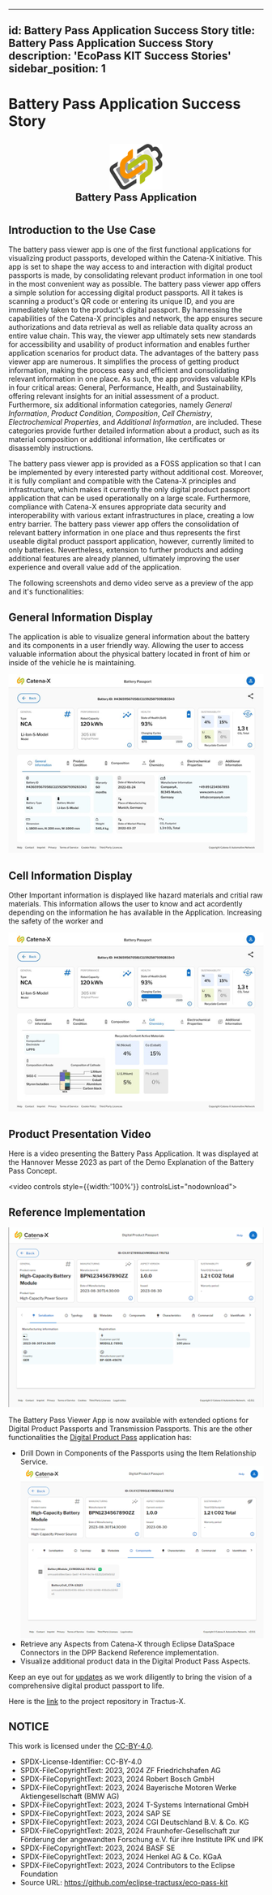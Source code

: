 <!--
#################################################################################
# Tractus-X - EcoPass KIT
#
# Copyright (c) 2022, 2024 Contributors to the Eclipse Foundation
#
# See the NOTICE file(s) distributed with this work for additional
# information regarding copyright ownership.
#
# This program and the accompanying materials are made available under the
# terms of the Apache License, Version 2.0 which is available at
# https://www.apache.org/licenses/LICENSE-2.0.
#
# Unless required by applicable law or agreed to in writing, software
# distributed under the License is distributed on an "AS IS" BASIS
# WITHOUT WARRANTIES OR CONDITIONS OF ANY KIND,
# either express or implied. See the
# License for the specific language govern in permissions and limitations
# under the License.
#
# SPDX-License-Identifier: Apache-2.0
##################################################################################
-->

---
id: Battery Pass Application Success Story
title: Battery Pass Application Success Story
description: 'EcoPass KIT Success Stories'
sidebar_position: 1
---

# Battery Pass Application Success Story

<div style="text-align:center; padding: 10px; margin: 15px"><img style="height: 90px;" src="./BatteryLogo.png" /><br><strong style="font-size: 20px">Battery Pass Application </strong></div>


## Introduction to the Use Case

The battery pass viewer app is one of the first functional applications for visualizing product passports, developed within the Catena-X initiative. 
This app is set to shape the way access to and interaction with digital product passports is made, by consolidating relevant product information in one tool in the most convenient way as possible.
The battery pass viewer app offers a simple solution for accessing digital product passports. All it takes is scanning a product's QR code or entering its unique ID, and you are immediately taken to the product's digital passport. 
By harnessing the capabilities of the Catena-X principles and network, the app ensures secure authorizations and data retrieval as well as reliable data quality across an entire value chain. 
This way, the viewer app ultimately sets new standards for accessibility and usability of product information and enables further application scenarios for product data.
The advantages of the battery pass viewer app are numerous. It simplifies the process of getting product information, making the process easy and efficient and consolidating relevant information in one place. 
As such, the app provides valuable KPIs in four critical areas: General, Performance, Health, and Sustainability, offering relevant insights for an initial assessment of a product. Furthermore, six additional information categories, namely *General Information*, *Product Condition*, *Composition*, *Cell Chemistry*, *Electrochemical Properties*, and *Additional Information*, are included. 
These categories provide further detailed information about a product, such as its material composition or additional information, like certificates or disassembly instructions.

The battery pass viewer app is provided as a FOSS application so that I can be implemented by every interested party without additional cost. Moreover, it is fully compliant and compatible with the Catena-X principles and infrastructure, which makes it currently the only digital product passport application that can be used operationally on a large scale. 
Furthermore, compliance with Catena-X ensures appropriate data security and interoperability with various extant infrastructures in place, creating a low entry barrier.
The battery pass viewer app offers the consolidation of relevant battery information in one place and thus represents the first useable digital product passport application, however, currently limited to only batteries. 
Nevertheless, extension to further products and adding additional features are already planned, ultimately improving the user experience and overall value add of the application. 

The following screenshots and demo video serve as a preview of the app and it's functionalities:

## General Information Display

The application is able to visualize general information about the battery and its components in a user friendly way. Allowing the user to access valuable information about the physical battery located in front of him or inside of the vehicle he is maintaining.

![BatteryPass Viewer App - General Information](./BatteryPass_Viewer_App1.png)

## Cell Information Display

Other Important information is displayed like hazard materials and critial raw materials. This information allows the user to know and act acordently depending on the information he has available in the Application. Increasing the safety of the worker and

![BatteryPass Viewer App - Cell Chemistry](./BatteryPass_Viewer_App2.png)

## Product Presentation Video

Here is a video presenting the Battery Pass Application. It was displayed at the Hannover Messe 2023 as part of the Demo Explanation of the Battery Pass Concept.

<video controls style={{width:'100%'}} controlsList="nodownload">
  <source src="https://github.com/eclipse-tractusx/eclipse-tractusx.github.io.largefiles/raw/main/ecopass-kit/20230404_Catena-X_Product_Demo_BatteryPass_App_HMI2023.mp4"/>
</video>

## Reference Implementation

![Digital Product Pass](./DigitalProductPass_DEMO_View1_Module.png)


The Battery Pass Viewer App is now available with extended options for Digital Product Passports and Transmission Passports. This are the other functionalities the [Digital Product Pass](https://github.com/eclipse-tractusx/digital-product-pass/) application has:

- Drill Down in Components of the Passports using the Item Relationship Service.
![Drill Down Components](./DigitalProductPass_DEMO_View2_Components_Module.png)
- Retrieve any Aspects from Catena-X through Eclipse DataSpace Connectors in the DPP Backend Reference implementation.
- Visualize additional product data in the Digital Product Pass Aspects.


Keep an eye out for [updates](https://github.com/eclipse-tractusx/digital-product-pass/blob/main/docs/RELEASE_USER.md) as we work diligently to bring the vision of a comprehensive digital product passport to life.

Here is the [link](https://github.com/eclipse-tractusx/digital-product-pass/) to the project repository in Tractus-X.


## NOTICE

This work is licensed under the [CC-BY-4.0](https://creativecommons.org/licenses/by/4.0/legalcode).

- SPDX-License-Identifier: CC-BY-4.0
- SPDX-FileCopyrightText: 2023, 2024 ZF Friedrichshafen AG
- SPDX-FileCopyrightText: 2023, 2024 Robert Bosch GmbH
- SPDX-FileCopyrightText: 2023, 2024 Bayerische Motoren Werke Aktiengesellschaft (BMW AG)
- SPDX-FileCopyrightText: 2023, 2024 T-Systems International GmbH
- SPDX-FileCopyrightText: 2023, 2024 SAP SE
- SPDX-FileCopyrightText: 2023, 2024 CGI Deutschland B.V. & Co. KG
- SPDX-FileCopyrightText: 2023, 2024 Fraunhofer-Gesellschaft zur Förderung der angewandten Forschung e.V. für ihre Institute IPK und IPK
- SPDX-FileCopyrightText: 2023, 2024 BASF SE
- SPDX-FileCopyrightText: 2023, 2024 Henkel AG & Co. KGaA
- SPDX-FileCopyrightText: 2023, 2024 Contributors to the Eclipse Foundation
- Source URL: https://github.com/eclipse-tractusx/eco-pass-kit
